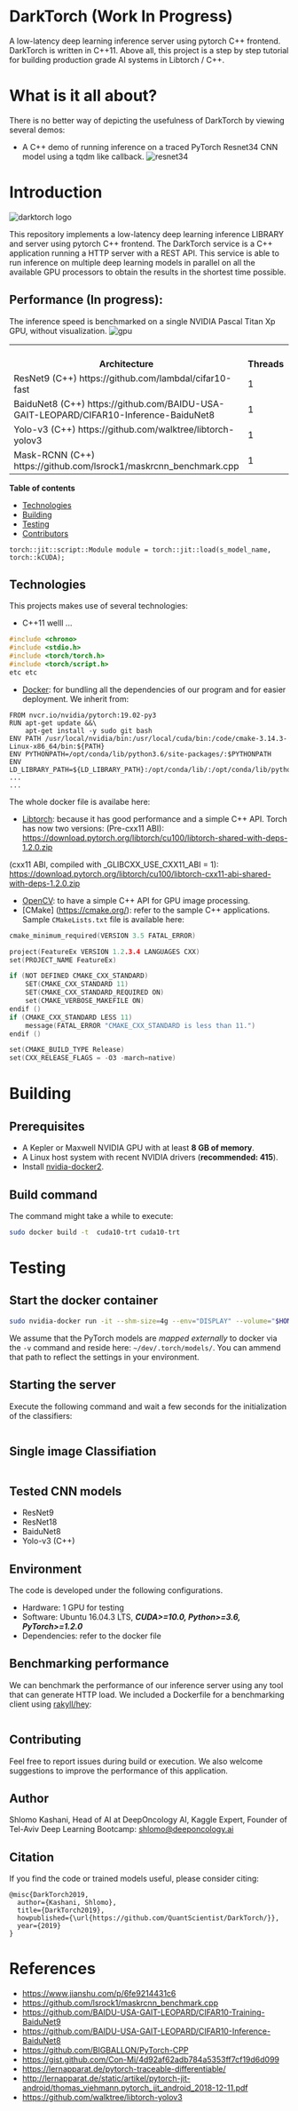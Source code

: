 # DarkTorch (Work In Progress)
A low-latency deep learning inference server using pytorch C++ frontend. DarkTorch is written in C++11. Above all, this project is a step by step tutorial for building production grade AI systems in Libtorch / C++. 

# What is it all about? 
There is no better way of depicting the usefulness of DarkTorch by viewing several demos: 
- A C++ demo of running inference on a traced PyTorch Resnet34 CNN model using a tqdm like callback. 
![resnet34](resnet34.gif)


# Introduction
![darktorch logo](darktorch-logo.jpg)

This repository implements a low-latency deep learning inference LIBRARY and server using pytorch C++ frontend. 
The DarkTorch service is a C++ application running a HTTP server with a REST API. This service is able to run inference on multiple deep learning models in parallel on all the available GPU processors to obtain the results in the shortest time possible. 

## Performance (In progress):

The inference speed is benchmarked on a single NVIDIA Pascal Titan Xp GPU, without visualization.
![gpu](assets/gpu.jpg)

<table><tbody>
    <th valign="bottom">Architecture</th>
    <th valign="bottom">Threads</th>
    <th valign="bottom">Batch Size</th>    
    <th valign="bottom">Inference Speed(FPS)</th>
    <tr>
        <td rowspan="1">ResNet9 (C++)
         https://github.com/lambdal/cifar10-fast</td><td>1</td><td>1</td><td></td>        
    </tr>  
 
 <tr>
        <td rowspan="1">BaiduNet8 (C++) 
         https://github.com/BAIDU-USA-GAIT-LEOPARD/CIFAR10-Inference-BaiduNet8</td><td>1</td><td>1</td><td></td>        
    </tr>  
    
  <tr>
        <td rowspan="1">Yolo-v3 (C++)
         https://github.com/walktree/libtorch-yolov3</td><td>1</td><td>1</td><td></td>        
 </tr>  
 
 <tr>
        <td rowspan="1">Mask-RCNN (C++)
         https://github.com/lsrock1/maskrcnn_benchmark.cpp</td><td>1</td><td>1</td><td></td>        
 </tr>  
    
    
    
</tbody></table>


**Table of contents**

  * [Technologies](#Technologies)  
  * [Building](#Building)  
  * [Testing](#Testing)     
  * [Contributors](#contributors)


`torch::jit::script::Module module = torch::jit::load(s_model_name, torch::kCUDA);`


## Technologies
This projects makes use of several technologies:
- C++11 welll ... 
```cpp
#include <chrono>
#include <stdio.h>
#include <torch/torch.h>
#include <torch/script.h>
etc etc
```
- [Docker](https://www.docker.com/): for bundling all the dependencies of our program and for easier deployment. 
We inherit from:
```
FROM nvcr.io/nvidia/pytorch:19.02-py3
RUN apt-get update &&\
    apt-get install -y sudo git bash
ENV PATH /usr/local/nvidia/bin:/usr/local/cuda/bin:/code/cmake-3.14.3-Linux-x86_64/bin:${PATH}
ENV PYTHONPATH=/opt/conda/lib/python3.6/site-packages/:$PYTHONPATH
ENV LD_LIBRARY_PATH=${LD_LIBRARY_PATH}:/opt/conda/lib/:/opt/conda/lib/python3.6
...
...
```
The whole docker file is availabe here:
- [Libtorch](https://pytorch.org/): because it has good performance and a simple C++ API. Torch has now two versions:
(Pre-cxx11 ABI): 
https://download.pytorch.org/libtorch/cu100/libtorch-shared-with-deps-1.2.0.zip

(cxx11 ABI, compiled with _GLIBCXX_USE_CXX11_ABI = 1): 
https://download.pytorch.org/libtorch/cu100/libtorch-cxx11-abi-shared-with-deps-1.2.0.zip

- [OpenCV](http://opencv.org/): to have a simple C++ API for GPU image processing.
- [CMake] (https://cmake.org/): refer to the sample C++ applications. Sample `CMakeLists.txt` file is available here:
```cpp
cmake_minimum_required(VERSION 3.5 FATAL_ERROR)

project(FeatureEx VERSION 1.2.3.4 LANGUAGES CXX)
set(PROJECT_NAME FeatureEx)

if (NOT DEFINED CMAKE_CXX_STANDARD)
    SET(CMAKE_CXX_STANDARD 11)
    SET(CMAKE_CXX_STANDARD_REQUIRED ON)
    set(CMAKE_VERBOSE_MAKEFILE ON)
endif ()
if (CMAKE_CXX_STANDARD LESS 11)
    message(FATAL_ERROR "CMAKE_CXX_STANDARD is less than 11.")
endif ()

set(CMAKE_BUILD_TYPE Release)
set(CXX_RELEASE_FLAGS = -O3 -march=native)

```

# Building

## Prerequisites
- A Kepler or Maxwell NVIDIA GPU with at least **8 GB of memory**.
- A Linux host system with recent NVIDIA drivers (**recommended: 415**).
- Install [nvidia-docker2](https://github.com/NVIDIA/nvidia-docker/wiki/Installation-(version-2.0)).

## Build command
The command might take a while to execute:
```bash
sudo docker build -t  cuda10-trt cuda10-trt
```

# Testing

## Start the docker container
```bash
sudo nvidia-docker run -it --shm-size=4g --env="DISPLAY" --volume="$HOME/.Xauthority:/root/.Xauthority:rw" -v /tmp/.X11-unix:/tmp/.X11-unix:rw -p 8097:8097  -p 3122:22 -p 7842:7842 -p 8787:8787 -p 8786:8786 -p 8788:8788 -p 8888:8888 -p 5000:5000 -v ~/dev/:/root/sharedfolder -v ~/dev/.torch/models/:/root/.cache/torch/checkpoints/ cuda10-trt  bash
```
We assume that the PyTorch models are *mapped externally* to docker via the `-v` command and reside here: `~/dev/.torch/models/`. You can ammend that path to reflect the settings in your environment. 

## Starting the server
Execute the following command and wait a few seconds for the initialization of the classifiers:
```
```

## Single image Classifiation

```
```

## Tested CNN models

- ResNet9
- ResNet18
- BaiduNet8
- Yolo-v3 (C++)


## Environment
The code is developed under the following configurations.
- Hardware: 1 GPU for testing 
- Software: Ubuntu 16.04.3 LTS, ***CUDA>=10.0, Python>=3.6, PyTorch>=1.2.0***
- Dependencies: refer to the docker file


## Benchmarking performance
We can benchmark the performance of our inference server using any tool that can generate HTTP load. We included a Dockerfile
for a benchmarking client using [rakyll/hey](https://github.com/rakyll/hey):
```
```

## Contributing

Feel free to report issues during build or execution. We also welcome suggestions to improve the performance of this application.

## Author
Shlomo Kashani, Head of AI at DeepOncology AI, 
Kaggle Expert, Founder of Tel-Aviv Deep Learning Bootcamp: shlomo@deeponcology.ai

## Citation

If you find the code or trained models useful, please consider citing:

```
@misc{DarkTorch2019,
  author={Kashani, Shlomo},
  title={DarkTorch2019},
  howpublished={\url{https://github.com/QuantScientist/DarkTorch/}},
  year={2019}
}
```

# References 
- https://www.jianshu.com/p/6fe9214431c6
- https://github.com/lsrock1/maskrcnn_benchmark.cpp
- https://github.com/BAIDU-USA-GAIT-LEOPARD/CIFAR10-Training-BaiduNet9
- https://github.com/BAIDU-USA-GAIT-LEOPARD/CIFAR10-Inference-BaiduNet8
- https://github.com/BIGBALLON/PyTorch-CPP
- https://gist.github.com/Con-Mi/4d92af62adb784a5353ff7cf19d6d099
- https://lernapparat.de/pytorch-traceable-differentiable/
- http://lernapparat.de/static/artikel/pytorch-jit-android/thomas_viehmann.pytorch_jit_android_2018-12-11.pdf
- https://github.com/walktree/libtorch-yolov3


